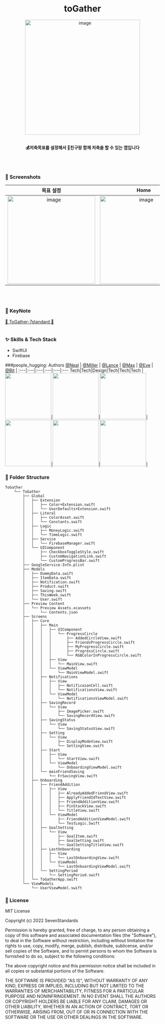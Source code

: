 <br/>
<br/>

<div align="center"> 

# toGather

<img width="374" alt="image" src="https://user-images.githubusercontent.com/59302419/182025431-d9ed3181-2e7f-49c2-aca6-dfe4c6b046c2.png">

<br/>
<br/>

**💰저축목표를 설정해서 🤑친구랑 함께 저축을 할 수 있는 앱입니다** 

</div>

<br/>
<br/>

### 📱 Screenshots

| 목표 설정 | Home | 저축 기록하기 | 알림 |
|:---:|:---:|:---:|:---:|
|<img width="285" alt="image" src="https://user-images.githubusercontent.com/59302419/182025494-e520cab7-a344-488b-87f2-0dc0720b76eb.png">|<img width="285" alt="image" src="https://user-images.githubusercontent.com/59302419/182025512-0f823384-ae93-4539-b712-e3f76203256f.png">|<img width="285" alt="image" src="https://user-images.githubusercontent.com/59302419/182025537-2868ae84-9034-4649-a931-0120bf305ae9.png">|<img width="285" alt="image" src="https://user-images.githubusercontent.com/59302419/182025561-3ff4084d-2fc4-4203-b185-ba8445e22af0.png">|

<br/>
<br/>

### 🚀 KeyNote
[🍏 ToGather-7standard 🍏](https://github.com/DeveloperAcademy-POSTECH/toGather/files/9229074/ToGather.-.7standard.pdf)
<br/>
<br/>
### :sparkles: Skills & Tech Stack
* SwiftUI
* Firebase

###people_hugging: Authors
[@Neal](https://github.com/yudonlee) | [@Miller](https://github.com/KimDaeSeong8721) |   [@Lance](https://github.com/limhyoseok) |  [@Max](https://github.com/Sungwooo) | [@Eve](https://github.com/unuhqueen) | [@Bit](https://github.com/yeongwooCho) |
:---|:---|:---|:---|:---|:---
Tech|Tech|Design|Tech|Tech|Tech 
|<img width="150" src="https://user-images.githubusercontent.com/39371835/182309545-ec4271f3-98a6-4246-ae66-7d6207d74f07.png">|<img width="150" src="https://user-images.githubusercontent.com/39371835/182309685-2f4f406d-2e0b-4d59-af2f-6b0b47c659bf.png">|<img width="150" src="https://user-images.githubusercontent.com/39371835/182309701-9ba4da6e-539c-4a3c-8c0a-a6826efd3b94.jpeg">|<img width="150" src="https://user-images.githubusercontent.com/39371835/182310928-66367938-3eae-4865-b549-a8f820fb872e.png">|<img width="150" src="https://user-images.githubusercontent.com/39371835/182310289-281888fd-f9ec-461b-99ac-0dcef0ecf2f7.png">|<img width="150" src="https://user-images.githubusercontent.com/39371835/182310746-3a02a438-7417-4888-91fb-6f65d9547ea7.png">|


### :file_folder: Folder Structure
```
ToGather
    └── ToGather
        ├── Global
        │   ├── Extension
        │   │   ├── Color+Extension.swift
        │   │   └── UserDefaults+Extension.swift
        │   ├── Literal
        │   │   ├── ColorAsset.swift
        │   │   └── Constants.swift
        │   ├── Logic
        │   │   ├── MoneyLogic.swift
        │   │   └── TimeLogic.swift
        │   ├── Service
        │   │   └── FirebaseManager.swift
        │   └── UIComponent
        │       ├── CheckboxToggleStyle.swift
        │       ├── CustomNavigationLink.swift
        │       └── CustomProgressBar.swift
        ├── GoogleService-Info.plist
        ├── Models
        │   ├── DummyData.swift
        │   ├── ItemData.swift
        │   ├── Notification.swift
        │   ├── Product.swift
        │   ├── Saving.swift
        │   ├── ThisWeek.swift
        │   └── User.swift
        ├── Preview Content
        │   └── Preview Assets.xcassets
        │       └── Contents.json
        ├── Screens
        │   ├── Core
        │   │   ├── Main
        │   │   │   ├── UIComponent
        │   │   │   │   └── ProgressCircle
        │   │   │   │       ├── AddedCircleView.swift
        │   │   │   │       ├── FriendsProgressCircle.swift
        │   │   │   │       ├── MyProgressCircle.swift
        │   │   │   │       ├── ProgressCircle.swift
        │   │   │   │       └── RGBColorInProgressCircle.swift
        │   │   │   ├── View
        │   │   │   │   └── MainView.swift
        │   │   │   └── ViewModel
        │   │   │       └── MainViewModel.swift
        │   │   ├── Notifications
        │   │   │   ├── View
        │   │   │   │   ├── NotificaionCell.swift
        │   │   │   │   └── NotificationsView.swift
        │   │   │   └── ViewModel
        │   │   │       └── NotificationsViewModel.swift
        │   │   ├── SavingRecord
        │   │   │   └── View
        │   │   │       ├── ImagePicker.swift
        │   │   │       └── SavingRecordView.swift
        │   │   ├── SavingStatus
        │   │   │   └── View
        │   │   │       └── SavingStatusView.swift
        │   │   ├── Setting
        │   │   │   └── View
        │   │   │       ├── DisplayModeView.swift
        │   │   │       └── SettingView.swift
        │   │   ├── Start
        │   │   │   ├── View
        │   │   │   │   └── StartView.swift
        │   │   │   └── ViewModel
        │   │   │       └── OnboardingViewModel.swift
        │   │   └── mainFriendSaving
        │   │       └── FrSavingView.swift
        │   ├── Onboarding
        │   │   ├── FriendAddition
        │   │   │   ├── View
        │   │   │   │   ├── AlreadyAddedFriendView.swift
        │   │   │   │   ├── ApplyFriendIdTextView.swift
        │   │   │   │   ├── FriendAdditionView.swift
        │   │   │   │   ├── PinStackView.swift
        │   │   │   │   └── TitleView.swift
        │   │   │   └── ViewModel
        │   │   │       ├── FriendAdditionViewModel.swift
        │   │   │       └── TestLogic.Swift
        │   │   ├── GoalSetting
        │   │   │   └── View
        │   │   │       ├── GoalItem.swift
        │   │   │       ├── GoalSetting.swift
        │   │   │       └── GoalSettingTitleView.swift
        │   │   ├── LastOnboarding
        │   │   │   ├── View
        │   │   │   │   └── LastOnboardingView.swift
        │   │   │   └── ViewModel
        │   │   │       └── LastOnboardingViewModel.swift
        │   │   └── SettingPeriod
        │   │       └── SettingPeriod.swift
        │   └── ToGatherApp.swift
        └── ViewModels
            └── UserViewModel.swift

```
### :lock_with_ink_pen: License
MIT License

Copyright (c) 2022 SevenStandards

Permission is hereby granted, free of charge, to any person obtaining a copy
of this software and associated documentation files (the "Software"), to deal
in the Software without restriction, including without limitation the rights
to use, copy, modify, merge, publish, distribute, sublicense, and/or sell
copies of the Software, and to permit persons to whom the Software is
furnished to do so, subject to the following conditions:

The above copyright notice and this permission notice shall be included in all
copies or substantial portions of the Software.

THE SOFTWARE IS PROVIDED "AS IS", WITHOUT WARRANTY OF ANY KIND, EXPRESS OR
IMPLIED, INCLUDING BUT NOT LIMITED TO THE WARRANTIES OF MERCHANTABILITY,
FITNESS FOR A PARTICULAR PURPOSE AND NONINFRINGEMENT. IN NO EVENT SHALL THE
AUTHORS OR COPYRIGHT HOLDERS BE LIABLE FOR ANY CLAIM, DAMAGES OR OTHER
LIABILITY, WHETHER IN AN ACTION OF CONTRACT, TORT OR OTHERWISE, ARISING FROM,
OUT OF OR IN CONNECTION WITH THE SOFTWARE OR THE USE OR OTHER DEALINGS IN THE
SOFTWARE.


